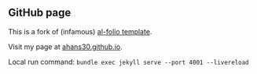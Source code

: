 ## GitHub page

This is a fork of (infamous) [al-folio template](https://github.com/alshedivat/al-folio/).

Visit my page at [ahans30.github.io](https://ahans30.github.io/).

Local run command: `bundle exec jekyll serve --port 4001 --livereload`

